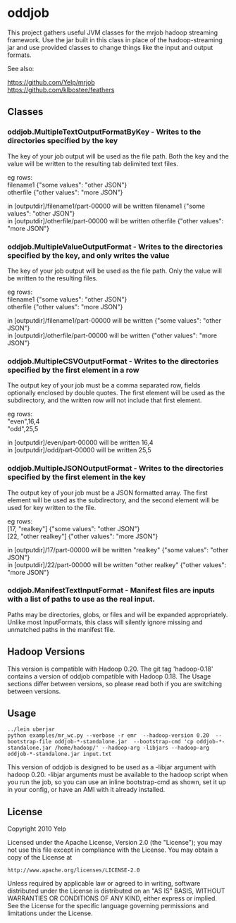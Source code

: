 # oddjob

This project gathers useful JVM classes for the mrjob hadoop streaming
framework.  Use the jar built in this class in place of the hadoop-streaming jar
and use provided classes to change things like the input and output formats.

See also:

https://github.com/Yelp/mrjob  
https://github.com/klbostee/feathers  

## Classes

### oddjob.MultipleTextOutputFormatByKey - Writes to the directories specified by the key
The key of your job output will be used as the file path.  Both the key and the
value will be written to the resulting tab delimited text files.

eg rows:  
filename1	{"some values": "other JSON"}  
otherfile	{"other values": "more JSON"}  

in [outputdir]/filename1/part-00000 will be written filename1	{"some values": "other JSON"}  
in [outputdir]/otherfile/part-00000 will be written otherfile	{"other values": "more JSON"}  

### oddjob.MultipleValueOutputFormat - Writes to the directories specified by the key, and only writes the value
The key of your job output will be used as the file path.  Only the value will
be written to the resulting files.

eg rows:  
filename1	{"some values": "other JSON"}  
otherfile	{"other values": "more JSON"}  

in [outputdir]/filename1/part-00000 will be written {"some values": "other JSON"}  
in [outputdir]/otherfile/part-00000 will be written {"other values": "more JSON"}  

### oddjob.MultipleCSVOutputFormat - Writes to the directories specified by the first element in a row
The output key of your job must be a comma separated row, fields optionally
enclosed by double quotes.  The first element will be used as the subdirectory,
and the written row will not include that first element.

eg rows:  
"even",16,4  
"odd",25,5  

in [outputdir]/even/part-00000 will be written 16,4  
in [outputdir]/odd/part-00000 will be written 25,5  


### oddjob.MultipleJSONOutputFormat - Writes to the directories specified by the first element in the key
The output key of your job must be a JSON formatted array.  The first element
will be used as the subdirectory, and the second element will be used for key
written to the file.

eg rows:  
[17, "realkey"]	{"some values": "other JSON"}  
[22, "other realkey"]	{"other values": "more JSON"}  

in [outputdir]/17/part-00000 will be written "realkey"	{"some values": "other JSON"}  
in [outputdir]/22/part-00000 will be written "other realkey"	{"other values": "more JSON"}  

### oddjob.ManifestTextInputFormat - Manifest files are inputs with a list of paths to use as the real input.
Paths may be directories, globs, or files and will be expanded appropriately.
Unlike most InputFormats, this class will silently ignore missing and unmatched
paths in the manifest file.

## Hadoop Versions
This version is compatible with Hadoop 0.20.  The git tag 'hadoop-0.18' contains
a version of oddjob compatible with Hadoop 0.18.  The Usage sections differ
between versions, so please read both if you are switching between versions.

## Usage

    ../lein uberjar
    python examples/mr_wc.py --verbose -r emr  --hadoop-version 0.20  --bootstrap-file oddjob-*-standalone.jar  --bootstrap-cmd 'cp oddjob-*-standalone.jar /home/hadoop/' --hadoop-arg -libjars --hadoop-arg oddjob-*-standalone.jar input.txt

This version of oddjob is designed to be used as a -libjar argument with hadoop 0.20.
-libjar arguments must be available to the hadoop script when you run the job, so you can use an
inline bootstrap-cmd as shown, set it up in your config, or have an AMI with it already installed.

## License

Copyright 2010 Yelp

  Licensed under the Apache License, Version 2.0 (the "License");
  you may not use this file except in compliance with the License.
  You may obtain a copy of the License at

    http://www.apache.org/licenses/LICENSE-2.0

  Unless required by applicable law or agreed to in writing, software
  distributed under the License is distributed on an "AS IS" BASIS,
  WITHOUT WARRANTIES OR CONDITIONS OF ANY KIND, either express or implied.
  See the License for the specific language governing permissions and
  limitations under the License.
